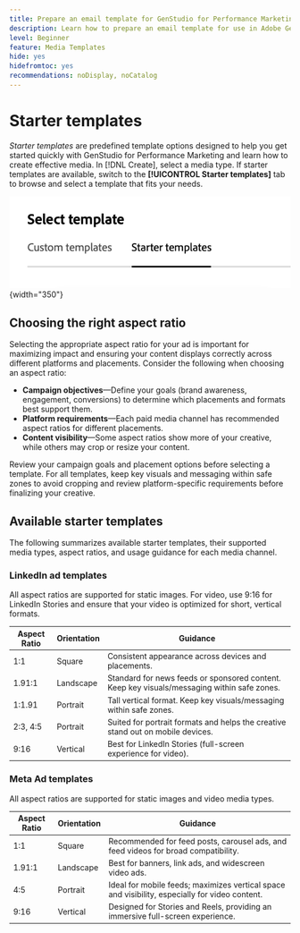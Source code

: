 ```yaml
---
title: Prepare an email template for GenStudio for Performance Marketing
description: Learn how to prepare an email template for use in Adobe GenStudio for Performance Marketing.
level: Beginner
feature: Media Templates
hide: yes
hidefromtoc: yes
recommendations: noDisplay, noCatalog
---
```

# Starter templates

_Starter templates_ are predefined template options designed to help you get started quickly with GenStudio for Performance Marketing and learn how to create effective media. In [!DNL Create], select a media type. If starter templates are available, switch to the **[!UICONTROL Starter templates]** tab to browse and select a template that fits your needs.

![Starter templates tab](/help/assets/starter-templates.png "Select template tabs"){width="350"}

## Choosing the right aspect ratio

Selecting the appropriate aspect ratio for your ad is important for maximizing impact and ensuring your content displays correctly across different platforms and placements. Consider the following when choosing an aspect ratio:

- **Campaign objectives**—Define your goals (brand awareness, engagement, conversions) to determine which placements and formats best support them.
- **Platform requirements**—Each paid media channel has recommended aspect ratios for different placements.
- **Content visibility**—Some aspect ratios show more of your creative, while others may crop or resize your content.

Review your campaign goals and placement options before selecting a template. For all templates, keep key visuals and messaging within safe zones to avoid cropping and review platform-specific requirements before finalizing your creative.

## Available starter templates

The following summarizes available starter templates, their supported media types, aspect ratios, and usage guidance for each media channel.

### LinkedIn ad templates

All aspect ratios are supported for static images. For video, use 9:16 for LinkedIn Stories and ensure that your video is optimized for short, vertical formats.

| Aspect Ratio | Orientation  | Guidance                                                                                       |
|--------------|--------------|------------------------------------------------------------------------------------------------|
| 1:1          | Square       | Consistent appearance across devices and placements.                                           |
| 1.91:1       | Landscape    | Standard for news feeds or sponsored content. Keep key visuals/messaging within safe zones.    |
| 1:1.91       | Portrait     | Tall vertical format. Keep key visuals/messaging within safe zones.                            |
| 2:3, 4:5     | Portrait     | Suited for portrait formats and helps the creative stand out on mobile devices.                |
| 9:16         | Vertical     | Best for LinkedIn Stories (full-screen experience for video).                                  |

### Meta Ad templates

All aspect ratios are supported for static images and video media types.

| Aspect Ratio | Orientation  | Guidance                                                                                       |
|--------------|--------------|------------------------------------------------------------------------------------------------|
| 1:1          | Square       | Recommended for feed posts, carousel ads, and feed videos for broad compatibility.             |
| 1.91:1       | Landscape    | Best for banners, link ads, and widescreen video ads.                                          |
| 4:5          | Portrait     | Ideal for mobile feeds; maximizes vertical space and visibility, especially for video content. |
| 9:16         | Vertical     | Designed for Stories and Reels, providing an immersive full-screen experience.                 |
